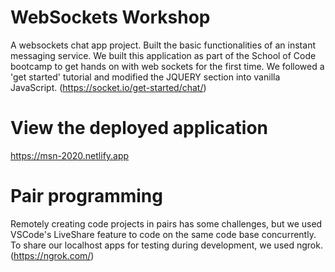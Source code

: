 # WebSockets Workshop

A websockets chat app project. Built the basic functionalities of an instant messaging service.
We built this application as part of the School of Code bootcamp to get hands on with web sockets for the first time.
We followed a 'get started' tutorial and modified the JQUERY section into vanilla JavaScript. (https://socket.io/get-started/chat/)

# View the deployed application
https://msn-2020.netlify.app 

# Pair programming
Remotely creating code projects in pairs has some challenges, but we used VSCode's LiveShare feature to code on the same code base concurrently.
To share our localhost apps for testing during development, we used ngrok. (https://ngrok.com/)

